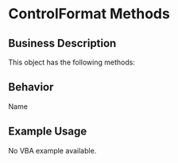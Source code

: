 # ControlFormat Methods

## Business Description
This object has the following methods:

## Behavior
Name

## Example Usage
No VBA example available.
